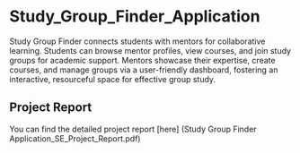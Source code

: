 # Study_Group_Finder_Application
Study Group Finder connects students with mentors for collaborative learning. Students can browse mentor profiles, view courses, and join study groups for academic support. Mentors showcase their expertise, create courses, and manage groups via a user-friendly dashboard, fostering an interactive, resourceful space for effective group study.

## Project Report
You can find the detailed project report [here] (Study Group Finder Application_SE_Project_Report.pdf)
